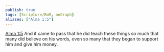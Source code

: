 ```yaml
---
publish: true
tags: [Scripture/BoM, noGraph]
aliases: ["Alma 1:5"]
---
```

[Alma 1:5](https://churchofjesuschrist.org/study/scriptures/bofm/alma/1?lang=eng&id=p5#p5) And it came to pass that he did teach these things so much that many did believe on his words, even so many that they began to support him and give him money.
